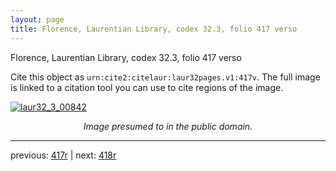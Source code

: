 ```yaml
---
layout: page
title: Florence, Laurentian Library, codex 32.3, folio 417 verso
---
```


Florence, Laurentian Library, codex 32.3, folio 417 verso

Cite this object as `urn:cite2:citelaur:laur32pages.v1:417v`.  The full image is linked to a citation tool you can use to cite regions of the image.

[![laur32_3_00842](http://www.homermultitext.org/iipsrv?IIIF=/project/homer/pyramidal/deepzoom/citelaur/laur32imgs/v1/laur32_3_00842.tif/full/800,/0/default.jpg)](http://www.homermultitext.org/ict2/?urn=urn:cite2:citelaur:laur32imgs.v1:laur32_3_00842) 

<p style="text-align: center; font-style: italic;">Image presumed to in the public domain.</p>

---

previous: [417r](../417r/) | next: [418r](../418r/)